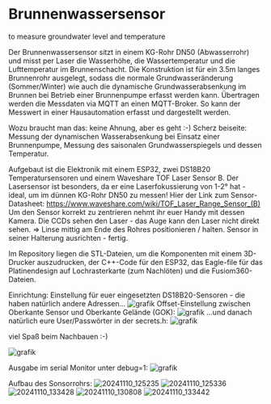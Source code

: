 # Brunnenwassersensor
to measure groundwater level and temperature

Der Brunnenwassersensor sitzt in einem KG-Rohr DN50 (Abwasserrohr) und misst per Laser die Wasserhöhe, die Wassertemperatur und die Lufttemperatur im Brunnenschacht. Die Konstruktion ist für ein 3.5m langes Brunnenrohr ausgelegt, sodass die normale Grundwasseränderung (Sommer/Winter) wie auch die dynamische Grundwasserabsenkung im Brunnen bei Betrieb einer Brunnenpumpe erfasst werden kann. Übertragen werden die Messdaten via MQTT an einen MQTT-Broker. So kann der Messwert in einer Hausautomation erfasst und dargestellt werden.

Wozu braucht man das: keine Ahnung, aber es geht :-)
Scherz beiseite: Messung der dynamischen Wasserabsenkung bei Einsatz einer Brunnenpumpe, Messung des saisonalen Grundwasserspiegels und dessen Temperatur.

Aufgebaut ist die Elektronik mit einem ESP32, zwei DS18B20 Temperatursensoren und einem Waveshare TOF Laser Sensor B. Der Lasersensor ist besonders, da er eine Laserfokussierung von 1-2° hat - ideal, um im dünnen KG-Rohr DN50 zu messen!
Hier der Link zum Sensor-Datasheet: https://www.waveshare.com/wiki/TOF_Laser_Range_Sensor_(B)
Um den Sensor korrekt zu zentrieren nehmt ihr euer Handy mit dessen Kamera. Die CCDs sehen den Laser - das Auge kann den Laser nicht direkt sehen. => Linse mittig am Ende des Rohres positionieren / halten. Sensor in seiner Halterung ausrichten - fertig.

Im Repository liegen die STL-Dateien, um die Komponenten mit einem 3D-Drucker auszudrucken, der C++-Code für den ESP32, das Eagle-file für das Platinendesign auf Lochrasterkarte (zum Nachlöten) und die Fusiom360-Dateien.

Einrichtung:
Einstellung für euer eingesetzten DS18B20-Sensoren - die haben natürlich andere Adressen...
![grafik](https://github.com/user-attachments/assets/56b18717-67ae-4c47-8625-beab1ef32bdd)
Offset-Einstellung zwischen Oberkante Sensor und Oberkante Gelände (GOK):
![grafik](https://github.com/user-attachments/assets/dca3b6ed-e2bb-40b2-8c95-7d2f8bebc820)
...und danach natürlich eure User/Passwörter in der secrets.h:
![grafik](https://github.com/user-attachments/assets/ab2d421e-74e0-4cce-a1cb-a920563d0784)

viel Spaß beim Nachbauen :-)

![grafik](https://github.com/user-attachments/assets/f121caf4-d01a-4349-abe1-66f7afae5f39)

Ausgabe im serial Monitor unter debug=1:
![grafik](https://github.com/user-attachments/assets/d68d20de-d053-4121-8ac8-8014c8adbd25)

Aufbau des Sonsorrohrs:
![20241110_125235](https://github.com/user-attachments/assets/3688fb63-cdaa-4906-afc4-edb28c99e2fc)
![20241110_125336](https://github.com/user-attachments/assets/b8728986-d2a6-4608-98a4-d24b29194bf9)
![20241110_133428](https://github.com/user-attachments/assets/8a31be5b-f2f9-43b2-a917-cb40a6633b5d)
![20241110_130808](https://github.com/user-attachments/assets/ddf1ea04-8d0c-4330-ba61-a4a08efc7992)
![20241110_133442](https://github.com/user-attachments/assets/a945720c-713f-4ac1-8442-f2923508358f)
